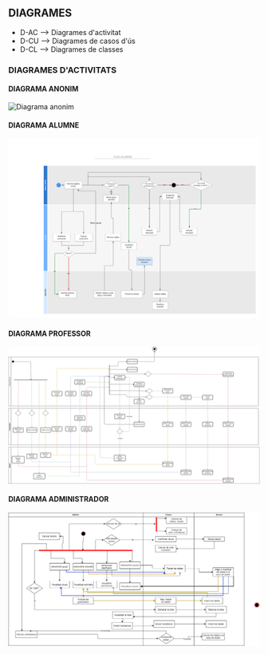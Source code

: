 ## DIAGRAMES

- D-AC --> Diagrames d'activitat
- D-CU --> Diagrames de casos d'ús
- D-CL --> Diagrames de classes

### DIAGRAMES D'ACTIVITATS

#### DIAGRAMA ANONIM

![Diagrama anonim](D-AC/D-AC-ANONIM.png)

#### DIAGRAMA ALUMNE

![Diagrama alumne](D-AC-ALUMNE.png)

#### DIAGRAMA PROFESSOR

![Diagrama professor](D-AC-PROF.png)

#### DIAGRAMA ADMINISTRADOR

![Diagrama administrador](D-AC-ADMIN.png)

